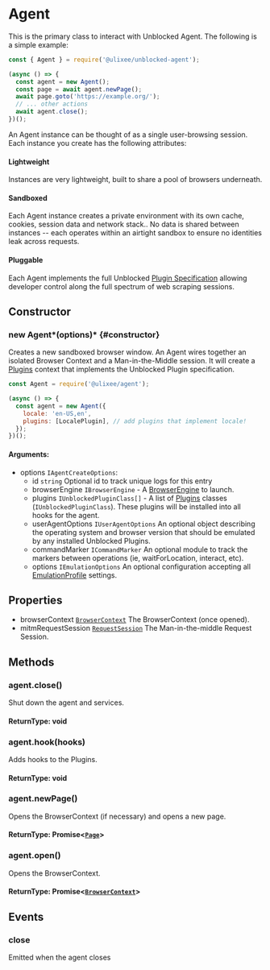# Agent

This is the primary class to interact with Unblocked Agent. The following is a simple example:

```js
const { Agent } = require('@ulixee/unblocked-agent');

(async () => {
  const agent = new Agent();
  const page = await agent.newPage();
  await page.goto('https://example.org/');
  // ... other actions
  await agent.close();
})();
```

An Agent instance can be thought of as a single user-browsing session. Each instance you create has the following attributes:

#### Lightweight

Instances are very lightweight, built to share a pool of browsers underneath.

#### Sandboxed

Each Agent instance creates a private environment with its own cache, cookies, session data and network stack.. No data is shared between instances -- each operates within an airtight sandbox to ensure no identities leak across requests.

#### Pluggable

Each Agent implements the full Unblocked [Plugin Specification](https://github.com/ulixee/hero/tree/main/specification/plugin) allowing developer control along the full spectrum of web scraping sessions.

## Constructor

### new Agent*(options)* {#constructor}

Creates a new sandboxed browser window. An Agent wires together an isolated Browser Context and a Man-in-the-Middle session. It will create a [Plugins](./Plugins.md) context that implements the Unblocked Plugin specification.

```js
const Agent = require('@ulixee/agent');

(async () => {
  const agent = new Agent({
    locale: 'en-US,en',
    plugins: [LocalePlugin], // add plugins that implement locale!
  });
})();
```

#### **Arguments**:

- options `IAgentCreateOptions`:
  - id `string` Optional id to track unique logs for this entry
  - browserEngine `IBrowserEngine` - A [BrowserEngine](./BrowserEngine.md) to launch.
  - plugins `IUnblockedPluginClass[]` - A list of [Plugins](https://github.com/ulixee/hero/tree/main/specification/plugin/IUnblockedPlugin.ts) classes (`IUnblockedPluginClass`). These plugins will be installed into all hooks for the agent.
  - userAgentOptions `IUserAgentOptions` An optional object describing the operating system and browser version that should be emulated by any installed Unblocked Plugins.
  - commandMarker `ICommandMarker` An optional module to track the markers between operations (ie, waitForLocation, interact, etc).
  - options `IEmulationOptions` An optional configuration accepting all [EmulationProfile](https://github.com/ulixee/hero/tree/main/specification#emulation-profile) settings.

## Properties

- browserContext [`BrowserContext`](./BrowserContext.md) The BrowserContext (once opened).
- mitmRequestSession [`RequestSession`](./Man-in-the-Middle.md) The Man-in-the-middle Request Session.

## Methods

### agent.close()

Shut down the agent and services.

#### **ReturnType**: void

### agent.hook(hooks)

Adds hooks to the Plugins.

#### **ReturnType**: void

### agent.newPage()

Opens the BrowserContext (if necessary) and opens a new page.

#### **ReturnType**: Promise<[`Page`](./Page.md)>

### agent.open()

Opens the BrowserContext.

#### **ReturnType**: Promise<[`BrowserContext`](./BrowserContext.md)>

## Events

### close

Emitted when the agent closes

